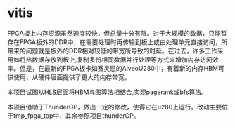 # vitis
FPGA板上内存资源虽然速度较快，但总量十分有限。对于大规模的数据，只能暂存在FPGA板外的DDR中，在需要处理时再传输到板上或由处理单元直接访问，所带来的问题就是板外的DDR相对较低的带宽所导致的时延。在过去，许多工作采用如将热数据存放到板上,复制多份相同数据并行处理等方式来增加内存访问效率。但是，在最新的FPGA板卡如赛灵思的AlveoU280中，有着新的内存HBM可供使用，从硬件层面提供了更大的内存带宽。

本项目试图从HLS层面将HBM与图算法相结合,实现pagerank或bfs算法。

本项目借助于ThunderGP，做出一定的修改，使得它在u280上运行。改动主要位于tmp_fpga_top中，其余参照项目thunderGP。
